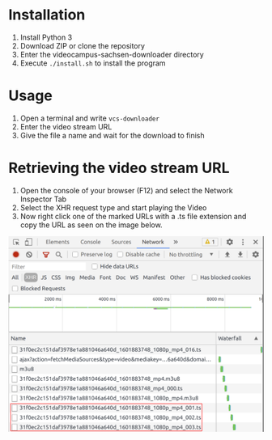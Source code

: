 # Installation
1. Install Python 3
2. Download ZIP or clone the repository
3. Enter the videocampus-sachsen-downloader directory
4. Execute `./install.sh` to install the program

# Usage
1. Open a terminal and write `vcs-downloader`
2. Enter the video stream URL
3. Give the file a name and wait for the download to finish

# Retrieving the video stream URL
1. Open the console of your browser (F12) and select the Network Inspector Tab
2. Select the XHR request type and start playing the Video
3. Now right click one of the marked URLs with a .ts file extension and copy the URL as seen on the image below.

![Example](./example.png "Network Inspector Example")

